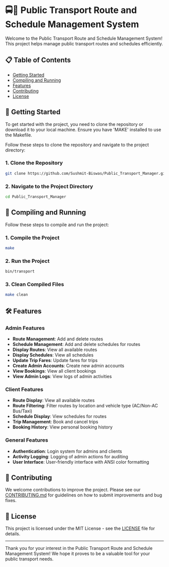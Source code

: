 # 🚍🚖 Public Transport Route and Schedule Management System

Welcome to the Public Transport Route and Schedule Management System! This project helps manage public transport routes and schedules efficiently.

## 📋 Table of Contents

- [Getting Started](#getting-started)
- [Compiling and Running](#compiling-and-running)
- [Features](#features)
- [Contributing](#contributing)
- [License](#license)

## 🏁 Getting Started

To get started with the project, you need to clone the repository or download it to your local machine. Ensure you have 'MAKE' installed to use the Makefile.

Follow these steps to clone the repository and navigate to the project directory:

### 1. Clone the Repository

```bash
git clone https://github.com/Sushmit-Biswas/Public_Transport_Manager.git
```

### 2. Navigate to the Project Directory

```bash
cd Public_Transport_Manager
```

## 🚀 Compiling and Running

Follow these steps to compile and run the project:

### 1. **Compile the Project**
```bash
make
```

### 2. **Run the Project**
```bash
bin/transport
```

### 3. **Clean Compiled Files**
```bash
make clean
```

## 🛠️ Features

### Admin Features
- **Route Management**: Add and delete routes
- **Schedule Management**: Add and delete schedules for routes
- **Display Routes**: View all available routes
- **Display Schedules**: View all schedules
- **Update Trip Fares**: Update fares for trips
- **Create Admin Accounts**: Create new admin accounts
- **View Bookings**: View all client bookings
- **View Admin Logs**: View logs of admin activities

### Client Features
- **Route Display**: View all available routes
- **Route Filtering**: Filter routes by location and vehicle type (AC/Non-AC Bus/Taxi)
- **Schedule Display**: View schedules for routes
- **Trip Management**: Book and cancel trips
- **Booking History**: View personal booking history

### General Features
- **Authentication**: Login system for admins and clients
- **Activity Logging**: Logging of admin actions for auditing
- **User Interface**: User-friendly interface with ANSI color formatting

## 🤝 Contributing

We welcome contributions to improve the project. Please see our [CONTRIBUTING.md](CONTRIBUTING.md) for guidelines on how to submit improvements and bug fixes.

## 📝 License

This project is licensed under the MIT License - see the [LICENSE](LICENSE) file for details.

---

Thank you for your interest in the Public Transport Route and Schedule Management System! We hope it proves to be a valuable tool for your public transport needs.
